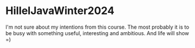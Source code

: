 # HillelJavaWinter2024
I'm not sure about my intentions from this course.
The most probably it is to be busy with something useful, interesting and ambitious.
And life will show =)